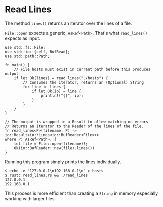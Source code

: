 # Read Lines

The method `lines()` returns an iterator over the lines
of a file.  

`File::open` expects a generic, `AsRef<Path>`.  That's what
`read_lines()` expects as input.

```rust,no_run
use std::fs::File;
use std::io::{self, BufRead};
use std::path::Path;

fn main() {
    // File hosts must exist in current path before this produces output
    if let Ok(lines) = read_lines("./hosts") {
        // Consumes the iterator, returns an (Optional) String
        for line in lines {
            if let Ok(ip) = line {
                println!("{}", ip);
            }      
        }   
    }
}

// The output is wrapped in a Result to allow matching on errors
// Returns an Iterator to the Reader of the lines of the file.
fn read_lines<P>(filename: P) -> io::Result<io::Lines<io::BufReader<File>>>
where P: AsRef<Path>, {
    let file = File::open(filename)?;
    Ok(io::BufReader::new(file).lines())
}
```

Running this program simply prints the lines individually.
```shell
$ echo -e "127.0.0.1\n192.168.0.1\n" > hosts
$ rustc read_lines.rs && ./read_lines
127.0.0.1
192.168.0.1
```

This process is more efficient than creating a `String` in memory
especially working with larger files.